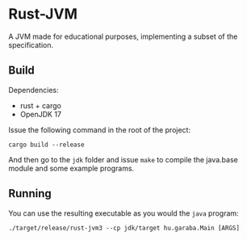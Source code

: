 # Rust-JVM

A JVM made for educational purposes, implementing a subset of the specification.

## Build

Dependencies:
- rust + cargo
- OpenJDK 17

Issue the following command in the root of the project:
```
cargo build --release
```

And then go to the `jdk` folder and issue `make` to compile the java.base module and some example programs.

## Running

You can use the resulting executable as you would the `java` program:

```
./target/release/rust-jvm3 --cp jdk/target hu.garaba.Main [ARGS]
```